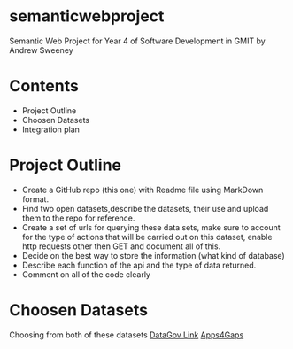 # semanticwebproject
Semantic Web Project for Year 4 of Software Development in GMIT by Andrew Sweeney

# Contents
* Project Outline
* Choosen Datasets
* Integration plan

# Project Outline

* Create a GitHub repo (this one) with Readme file using MarkDown format. 
* Find two open datasets,describe the datasets, their use and upload them to the repo for reference.
* Create a set of urls for querying these data sets, make sure to account for the type of actions that will be carried out on this dataset, enable http requests other then GET and document all of this.
* Decide on the best way to store the information (what kind of database)
* Describe each function of the api and the type of data returned.
* Comment on all of the code clearly

# Choosen Datasets

Choosing from both of these datasets 
[DataGov Link](https://data.gov.ie/data)
[Apps4Gaps](http://apps4gaps.ie/)





